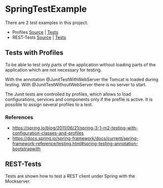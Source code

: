 # SpringTestExample

There are 2 test examples in this project:

- Profiles [Source](https://github.com/KaesDingeling/SpringTestExample/tree/master/src/main/java/de/kaesdingeling/spring/test/example) | [Tests](https://github.com/KaesDingeling/SpringTestExample/tree/master/src/test/java/de/kaesdingeling/spring/test/example/test)
- REST-Tests [Source](https://github.com/KaesDingeling/SpringTestExample/tree/master/src/main/java/de/kaesdingeling/springtestexample) | [Tests](https://github.com/KaesDingeling/SpringTestExample/tree/master/src/test/java/de/kaesdingeling/springtestexample/test)


## Tests with Profiles
To be able to test only parts of the application without loading parts of the application which are not necessary for testing.

With the annotation @JunitTestWithWebServer the Tomcat is loaded during testing.
With @JunitTestWithoutWebServer there is no server to start.

The Junit tests are controlled by profiles, which allows to load configurations, services and components only if the profile is active.
It is possible to assign several profiles to a test.

### References
- https://spring.io/blog/2011/06/21/spring-3-1-m2-testing-with-configuration-classes-and-profiles
- https://docs.spring.io/spring-framework/docs/current/spring-framework-reference/testing.html#spring-testing-annotation-bootstrapwith


## REST-Tests
Tests are shown how to test a REST client under Spring with the Mockserver.
